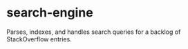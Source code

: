 # search-engine
Parses, indexes, and handles search queries for a backlog of StackOverflow entries.

